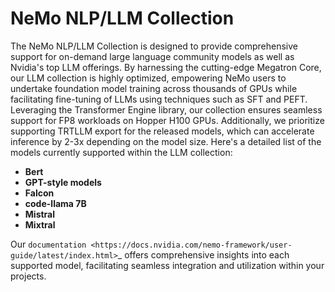 NeMo NLP/LLM Collection
========================

The NeMo NLP/LLM Collection is designed to provide comprehensive support for on-demand large language community models as well as Nvidia's top LLM offerings. By harnessing the cutting-edge Megatron Core, our LLM collection is highly optimized, empowering NeMo users to undertake foundation model training across thousands of GPUs while facilitating fine-tuning of LLMs using techniques such as SFT and PEFT. Leveraging the Transformer Engine library, our collection ensures seamless support for FP8 workloads on Hopper H100 GPUs. Additionally, we prioritize supporting TRTLLM export for the released models, which can accelerate inference by 2-3x depending on the model size. Here's a detailed list of the models currently supported within the LLM collection:

- **Bert**
- **GPT-style models**
- **Falcon**
- **code-llama 7B**
- **Mistral**
- **Mixtral**

Our `documentation <https://docs.nvidia.com/nemo-framework/user-guide/latest/index.html>`_ offers comprehensive insights into each supported model, facilitating seamless integration and utilization within your projects.
